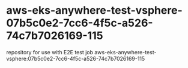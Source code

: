 # aws-eks-anywhere-test-vsphere-07b5c0e2-7cc6-4f5c-a526-74c7b7026169-115
repository for use with E2E test job aws-eks-anywhere-test-vsphere:07b5c0e2-7cc6-4f5c-a526-74c7b7026169-115
